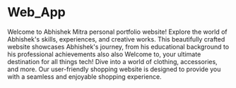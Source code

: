 # Web_App
Welcome to Abhishek Mitra personal portfolio website! Explore the world of Abhishek's skills, experiences, and creative works. This beautifully crafted website showcases Abhishek's  journey, from his educational background to his professional achievements also also Welcome to, your ultimate destination for all things tech! Dive into a world of clothing, accessories, and more. Our user-friendly shopping website is designed to provide you with a seamless and enjoyable shopping experience.
